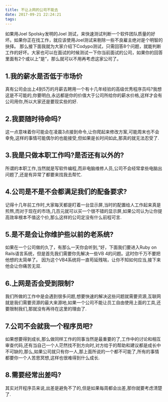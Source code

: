```yaml
---
title: 不让上网的公司不能去
date: 2017-09-21 22:24:21
tags:
---
```

如果用Joel Spolsky发明的Joel 测试，来快速测试判断一个软件团队质量的好坏。如果你正在找工作，就应该使用Joel测试来剔除一些不良雇主绝对是个明智的抉择。
那么接下面我就为大家介绍下Codypo测试，只需回答8个问题，就能判断工作的好坏。大家也可以在面试的时候测试一下你当前面试的公司，如果你的回答里面有2个或以上”是”，那么就可以不用再考虑这家公司了。

## 1.我的薪水是否低于市场价

真有公司会出上4到5万的月薪去聘用一个有十几年经验的高级优秀程序员吗?我想这是不可能的,你要明白,永远都是你的价值大于公司所给你的薪水价格,这样才会有公司用你,所以大家还是要现实些的好.

## 2.我要随时待命吗?

这一点意味着你可能会在凌晨3点接到命令,让你爬起来修改方案,可能周末也不会幸免,这样的事情可能偶尔的也能接受,但如果是长时间如此,那真的就无法忍受了.

## 3.我是只做本职工作吗?是否还有以外的?

所谓的本职工作,当然就是写软件编程,而非电脑维修人员,公司不会经常拿些电脑出问题了,还是有异常了都要来找我去帮忙.
<!-- more -->
## 4.公司是不是不会都满足我们的配备要求?

记得十几年前工作时,大家每天都是盯着一台显示屏,当时的配置给人工作起来真是煎熬,而对于现在的市场,几百元就可以买一个很不错的显示屏,如果公司认为让你提高效率根本不值这个价,那么这样的公司定没有什么前程可言.

## 5.是不是会让你维护些以前的老系统?

如果在一个公司做的久了，有那么一天你会听到,“好，下面我们要进入Ruby on Rails语言系统，但是首先我们需要你先解决一些VB 4的问题。这时你千万不要把他想的太简单了。
因为这个VB4系统将一直苟延残喘，让你不知如何应当,接下来他会让你痛苦无双.

## 6.上网是否会受到限制?

我们所做的工作中是会遇到很多问题,想要快速的解决这些问题就需要资源,互联网就是我们需要资源的最大来源地,如果一个公司不能让员工自由使用上面的工具,还要限制我们,那就没有再待在这里的理由了.

## 7.公司不会就我一个程序员吧?

如果想要得到成长,那么做同样工作的同事当然是最重要的了,工作中的讨论和相互审查代码,还有当自己一个人茫然找不到方向时,对方给于的帮助和建议都是成长中不可缺的,那么,如果公司就只有你一人,那上面所说的一个都不可能了,所有的事情都要你一个人苦思冥想,这样也很难得到什么成长.

## 8.需要经常出差吗?

其实对开程序员来说,出差是避免不了的,但是如果每周都会出差,那你就要考虑清楚了.